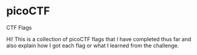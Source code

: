 # picoCTF
CTF Flags

Hi! This is a collection of picoCTF flags that I have completed thus far and also explain how I got each flag or what I learned from the challenge.
